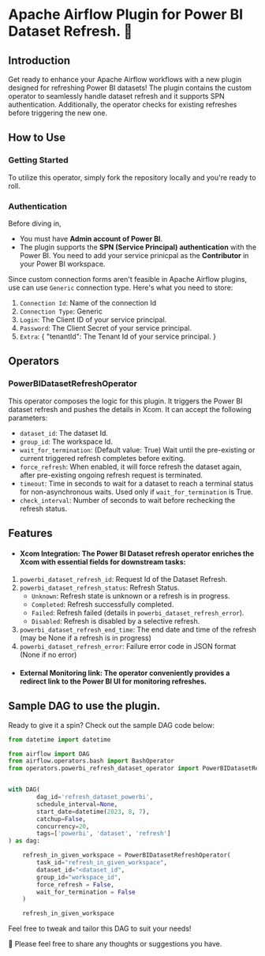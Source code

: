 # Apache Airflow Plugin for Power BI Dataset Refresh. 🚀

## Introduction
Get ready to enhance your Apache Airflow workflows with a new plugin designed for refreshing Power BI datasets! The plugin contains the custom operator to seamlessly handle dataset refresh and it supports SPN authentication. Additionally, the operator checks for existing refreshes before triggering the new one.

## How to Use
### Getting Started
To utilize this operator, simply fork the repository locally and you're ready to roll.

### Authentication
Before diving in,
* You must have <strong>Admin account of Power BI</strong>.
* The plugin supports the <strong>SPN (Service Principal) authentication</strong> with the Power BI. You need to add your service prinicpal as the <strong>Contributor</strong> in your Power BI workspace.

Since custom connection forms aren't feasible in Apache Airflow plugins, use can use `Generic` connection type. Here's what you need to store:
1. `Connection Id`: Name of the connection Id
2. `Connection Type`: Generic
3. `Login`: The Client ID of your service principal.
4. `Password`: The Client Secret of your service principal.
3. `Extra`: {
    "tenantId": The Tenant Id of your service principal.
}

## Operators
### PowerBIDatasetRefreshOperator
This operator composes the logic for this plugin. It triggers the Power BI dataset refresh and pushes the details in Xcom. It can accept the following parameters:

* `dataset_id`: The dataset Id.
* `group_id`: The workspace Id.
* `wait_for_termination`: (Default value: True) Wait until the pre-existing or current triggered refresh completes before exiting.
* `force_refresh`: When enabled, it will force refresh the dataset again, after pre-existing ongoing refresh request is terminated.
* `timeout`: Time in seconds to wait for a dataset to reach a terminal status for non-asynchronous waits. Used only if ``wait_for_termination`` is True.
* `check_interval`: Number of seconds to wait before rechecking the refresh status.

## Features
* #### Xcom Integration: The Power BI Dataset refresh operator enriches the Xcom with essential fields for downstream tasks:
1. `powerbi_dataset_refresh_id`: Request Id of the Dataset Refresh.
2. `powerbi_dataset_refresh_status`: Refresh Status.
    * `Unknown`: Refresh state is unknown or a refresh is in progress.
    * `Completed`: Refresh successfully completed.
    * `Failed`: Refresh failed (details in `powerbi_dataset_refresh_error`).
    * `Disabled`: Refresh is disabled by a selective refresh.
3. `powerbi_dataset_refresh_end_time`: The end date and time of the refresh (may be None if a refresh is in progress)
4. `powerbi_dataset_refresh_error`: Failure error code in JSON format (None if no error)

* #### External Monitoring link: The operator conveniently provides a redirect link to the Power BI UI for monitoring refreshes.

## Sample DAG to use the plugin.

Ready to give it a spin? Check out the sample DAG code below:

```python
from datetime import datetime

from airflow import DAG
from airflow.operators.bash import BashOperator
from operators.powerbi_refresh_dataset_operator import PowerBIDatasetRefreshOperator


with DAG(
        dag_id='refresh_dataset_powerbi',
        schedule_interval=None,
        start_date=datetime(2023, 8, 7),
        catchup=False,
        concurrency=20,
        tags=['powerbi', 'dataset', 'refresh']
) as dag:

    refresh_in_given_workspace = PowerBIDatasetRefreshOperator(
        task_id="refresh_in_given_workspace",
        dataset_id="<dataset_id",
        group_id="workspace_id",
        force_refresh = False,
        wait_for_termination = False
    )

    refresh_in_given_workspace

```
Feel free to tweak and tailor this DAG to suit your needs!

🌟 Please feel free to share any thoughts or suggestions you have.
